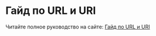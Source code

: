 # Гайд по URL и URI

Читайте полное руководство на сайте: [Гайд по URL и URI](https://frndlygk.github.io/url-guide)
